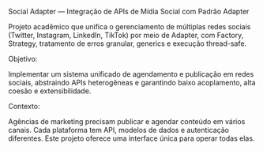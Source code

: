 Social Adapter — Integração de APIs de Mídia Social com Padrão Adapter

Projeto acadêmico que unifica o gerenciamento de múltiplas redes sociais (Twitter, Instagram, LinkedIn, TikTok) por meio de Adapter, com Factory, Strategy, tratamento de erros granular, generics e execução thread-safe.

Objetivo:

Implementar um sistema unificado de agendamento e publicação em redes sociais, abstraindo APIs heterogêneas e garantindo baixo acoplamento, alta coesão e extensibilidade.

Contexto:

Agências de marketing precisam publicar e agendar conteúdo em vários canais. Cada plataforma tem API, modelos de dados e autenticação diferentes. Este projeto oferece uma interface única para operar todas elas.
